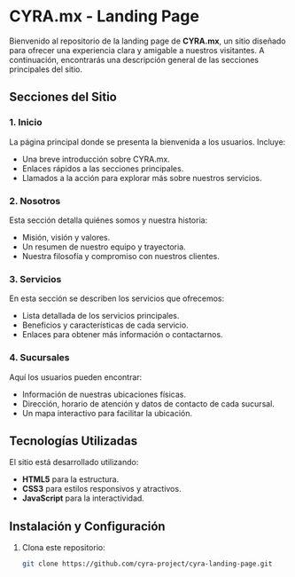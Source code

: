 # CYRA.mx - Landing Page

Bienvenido al repositorio de la landing page de **CYRA.mx**, un sitio diseñado para ofrecer una experiencia clara y amigable a nuestros visitantes. A continuación, encontrarás una descripción general de las secciones principales del sitio.

## Secciones del Sitio

### 1. **Inicio**
La página principal donde se presenta la bienvenida a los usuarios. Incluye:
- Una breve introducción sobre CYRA.mx.
- Enlaces rápidos a las secciones principales.
- Llamados a la acción para explorar más sobre nuestros servicios.

### 2. **Nosotros**
Esta sección detalla quiénes somos y nuestra historia:
- Misión, visión y valores.
- Un resumen de nuestro equipo y trayectoria.
- Nuestra filosofía y compromiso con nuestros clientes.

### 3. **Servicios**
En esta sección se describen los servicios que ofrecemos:
- Lista detallada de los servicios principales.
- Beneficios y características de cada servicio.
- Enlaces para obtener más información o contactarnos.

### 4. **Sucursales**
Aquí los usuarios pueden encontrar:
- Información de nuestras ubicaciones físicas.
- Dirección, horario de atención y datos de contacto de cada sucursal.
- Un mapa interactivo para facilitar la ubicación.

## Tecnologías Utilizadas
El sitio está desarrollado utilizando:
- **HTML5** para la estructura.
- **CSS3** para estilos responsivos y atractivos.
- **JavaScript** para la interactividad.

## Instalación y Configuración
1. Clona este repositorio:
   ```bash
   git clone https://github.com/cyra-project/cyra-landing-page.git
